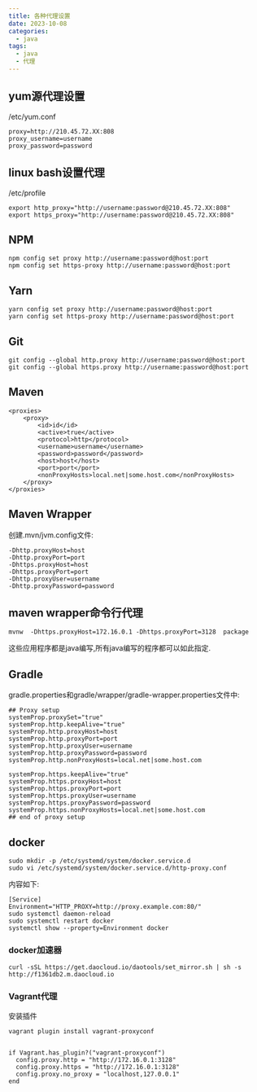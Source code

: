 ```yaml
---
title: 各种代理设置 
date: 2023-10-08
categories:
  - java
tags:
  - java
  - 代理 
---
```


## yum源代理设置

/etc/yum.conf

```shell
proxy=http://210.45.72.XX:808
proxy_username=username
proxy_password=password
```

## linux bash设置代理

/etc/profile

```shell
export http_proxy="http://username:password@210.45.72.XX:808"
export https_proxy="http://username:password@210.45.72.XX:808"
```

## NPM

```
npm config set proxy http://username:password@host:port
npm config set https-proxy http://username:password@host:port
```

## Yarn

```shell
yarn config set proxy http://username:password@host:port
yarn config set https-proxy http://username:password@host:port
```

## Git

```shell
git config --global http.proxy http://username:password@host:port
git config --global https.proxy http://username:password@host:port
```

## Maven

```shell
<proxies>
    <proxy>
        <id>id</id>
        <active>true</active>
        <protocol>http</protocol>
        <username>username</username>
        <password>password</password>
        <host>host</host>
        <port>port</port>
        <nonProxyHosts>local.net|some.host.com</nonProxyHosts>
    </proxy>
</proxies>
```

## Maven Wrapper

创建.mvn/jvm.config文件:

```shell
-Dhttp.proxyHost=host
-Dhttp.proxyPort=port
-Dhttps.proxyHost=host
-Dhttps.proxyPort=port
-Dhttp.proxyUser=username
-Dhttp.proxyPassword=password
```

## maven wrapper命令行代理

```shell
mvnw  -Dhttps.proxyHost=172.16.0.1 -Dhttps.proxyPort=3128  package
```

这些应用程序都是java编写,所有java编写的程序都可以如此指定.

## Gradle

gradle.properties和gradle/wrapper/gradle-wrapper.properties文件中:

```shell
## Proxy setup
systemProp.proxySet="true"
systemProp.http.keepAlive="true"
systemProp.http.proxyHost=host
systemProp.http.proxyPort=port
systemProp.http.proxyUser=username
systemProp.http.proxyPassword=password
systemProp.http.nonProxyHosts=local.net|some.host.com

systemProp.https.keepAlive="true"
systemProp.https.proxyHost=host
systemProp.https.proxyPort=port
systemProp.https.proxyUser=username
systemProp.https.proxyPassword=password
systemProp.https.nonProxyHosts=local.net|some.host.com
## end of proxy setup
```

## docker

```shell
sudo mkdir -p /etc/systemd/system/docker.service.d
sudo vi /etc/systemd/system/docker.service.d/http-proxy.conf
```

内容如下:

```shell
[Service]
Environment="HTTP_PROXY=http://proxy.example.com:80/"
sudo systemctl daemon-reload
sudo systemctl restart docker
systemctl show --property=Environment docker
```

### docker加速器

```shell
curl -sSL https://get.daocloud.io/daotools/set_mirror.sh | sh -s http://f1361db2.m.daocloud.io
```

### Vagrant代理

安装插件

```shell
vagrant plugin install vagrant-proxyconf
```

```shell

if Vagrant.has_plugin?("vagrant-proxyconf")
  config.proxy.http = "http://172.16.0.1:3128"
  config.proxy.https = "http://172.16.0.1:3128"
  config.proxy.no_proxy = "localhost,127.0.0.1"
end
```
